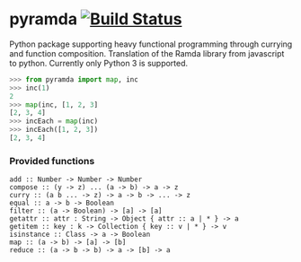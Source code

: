 # pyramda [![Build Status](https://travis-ci.org/jackfirth/pyramda.svg?branch=master)](https://travis-ci.org/jackfirth/pyramda)
Python package supporting heavy functional programming through currying and function composition. Translation of the Ramda library from javascript to python. Currently only Python 3 is supported.

```python
>>> from pyramda import map, inc
>>> inc(1)
2
>>> map(inc, [1, 2, 3]
[2, 3, 4]
>>> incEach = map(inc)
>>> incEach([1, 2, 3])
[2, 3, 4]
```

### Provided functions

```
add :: Number -> Number -> Number
compose :: (y -> z) ... (a -> b) -> a -> z
curry :: (a b ... -> z) -> a -> b -> ... -> z
equal :: a -> b -> Boolean
filter :: (a -> Boolean) -> [a] -> [a]
getattr :: attr : String -> Object { attr :: a | * } -> a
getitem :: key : k -> Collection { key :: v | * } -> v
isinstance :: Class -> a -> Boolean
map :: (a -> b) -> [a] -> [b]
reduce :: (a -> b -> b) -> a -> [b] -> a
```
